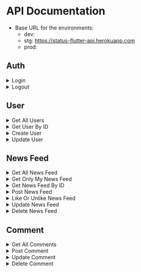 # API Documentation
* Base URL for the environments:
    * dev: 
    * stg: https://status-flutter-api.herokuapp.com
    * prod: 
## Auth
<details>
    <summary>Login</summary>
    
    _ endpoint POST: /auth/login
    _ authorization: NO
    _ body: email, password
    _ param:
</details>

<details>
    <summary>Logout</summary>
    
    _ endpoint:
    _ authorization:
    _ body:
    _ param:
</details>

## User
<details>
    <summary>Get All Users</summary>
    
    _ endpoint GET: /users
    _ authorization: YES
    _ body:
    _ param:
</details>

<details>
    <summary>Get User By ID</summary>
    
    _ endpoint GET: /users/{user_id}
    _ authorization: YES
    _ body:
    _ param:
</details>

<details>
    <summary>Create User</summary>
    
    _ endpoint POST: /users
    _ authorization: NO
    _ body: email, gender, name, phone_number, password, image
    _ param:
</details>

<details>
    <summary>Update User</summary>
    
    _ endpoint PUT: /users
    _ authorization: YES
    _ body: gender, name, phone_number, image
    _ param:
</details>

## News Feed
<details>
    <summary>Get All News Feed</summary>
    
    _ endpoint GET: /news_feed
    _ authorization: YES
    _ body:
    _ param:
</details>

<details>
    <summary>Get Only My News Feed</summary>
    
    * endpoint GET: /news_feed/mine
    * authorization: YES
    * body:
    * param:
</details>

<details>
    <summary>Get News Feed By ID</summary>
    
    * endpoint GET: /news_feed/{news_feed_id}
    * authorization: YES
    * body:
    * param:
</details>

<details>
    <summary>Post News Feed</summary>
    
    * endpoint POST: /news_feed
    * authorization: YES
    * body: content
    * param:
</details>

<details>
    <summary>Like Or Unlike News Feed</summary>
    
    * endpoint POST: /news_feed/like_or_unlike/{news_feed_id}
    * authorization: YES
    * body:
    * param:
</details>

<details>
    <summary>Update News Feed</summary>
    
    * endpoint PUT: /news_feed/{news_feed_id}
    * authorization: YES
    * body: content
    * param:
</details>

<details>
    <summary>Delete News Feed</summary>
    
    * endpoint DELETE: /news_feed/{news_feed_id}
    * authorization: YES
    * body:
    * param:
</details>

## Comment
<details>
    <summary>Get All Comments</summary>
    
    _ endpoint GET: /comment/in_news_feed/{news_feed_id}
    _ authorization: YES
    _ body:
    _ param:
</details>

<details>
    <summary>Post Comment</summary>
    
    _ endpoint POST: /comment
    _ authorization: YES
    _ body: news_feed_id, content
    _ param:
</details>

<details>
    <summary>Update Comment</summary>
    
    _ endpoint PUT: /comment/{comment_id}
    _ authorization: YES
    _ body: content
    _ param:
</details>

<details>
    <summary>Delete Comment</summary>
    
    _ endpoint POST: /comment/{comment_id}
    _ authorization: YES
    _ body:
    _ param:
</details>